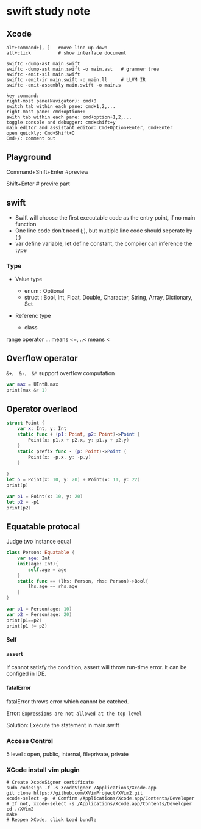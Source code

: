 # swift study note

## Xcode

```shell
alt+command+[, ]   #move line up down
alt+click          # show interface document

swiftc -dump-ast main.swift   
swiftc -dump-ast main.swift -o main.ast   # grammer tree
swiftc -emit-sil main.swift
swiftc -emit-ir main.swift -o main.ll     # LLVM IR
swiftc -emit-assembly main.swift -o main.s 

key command:
right-most pane(Navigator): cmd+0
switch tab within each pane: cmd+1,2,...
right-most pane: cmd+option+0
swith tab within each pane: cmd+option+1,2,...
toggle console and debugger: cmd+shift+y
main editor and assistant editor: Cmd+Option+Enter, Cmd+Enter
open quickly: Cmd+Shift+O
Cmd+/: comment out

```

## Playground

Command+Shift+Enter   #preview

Shift+Enter                      # previre part

## swift

* Swift will choose the first executable code as the entry point, if no main function
* One line code don't need (;), but multiple line code should seperate by (;)
* var define variable, let define constant, the compiler can inference the type

### Type

* Value type

    - enum :  Optional
    - struct :  Bool, Int, Float, Double, Character, String, Array, Dictionary, Set
* Referenc type
    - class



range operator   ...    means <=,   ..<  means <

## Overflow operator

`&+， &-， &*`   support overflow computation

```swift
var max = UInt8.max
print(max &+ 1)
```



## Operator overlaod

```swift
struct Point {
	var x: Int, y: Int
	static func + (p1: Point, p2: Point)->Point {
   		Point(x: p1.x + p2.x, y: p1.y + p2.y)
	}
    static prefix func - (p: Point)->Point {
   		Point(x: -p.x, y: -p.y)
	}
  
}
let p = Point(x: 10, y: 20) + Point(x: 11, y: 22)
print(p)

var p1 = Point(x: 10, y: 20)
let p2 = -p1
print(p2)

```

## Equatable protocal

Judge two instance equal

```swift
class Person: Equatable {
    var age: Int
    init(age: Int){
        self.age = age
    }
    static func == (lhs: Person, rhs: Person)->Bool{
        lhs.age == rhs.age
    }
}

var p1 = Person(age: 10)
var p2 = Person(age: 20)
print(p1==p2)
print(p1 != p2)
```

#### Self

#### assert

If cannot satisfy the condition, assert will throw run-time error. It can be configed in IDE.

#### fatalError

fatalError throws error which cannot be catched.



Error: `Expressions are not allowed at the top level`

Solution: Execute the statement in main.swift

### Access Control

5 level : open, public, internal, fileprivate, private

### XCode install vim plugin

``` shell
# Create XcodeSigner certificate
sudo codesign -f -s XcodeSigner /Applications/Xcode.app
git clone https://github.com/XVimProject/XVim2.git
xcode-select -p  # Comfirm /Applications/Xcode.app/Contents/Developer
# If not, xcode-select -s /Applications/Xcode.app/Contents/Developer
cd ./XVim2
make   
# Reopen XCode, click Load bundle
```